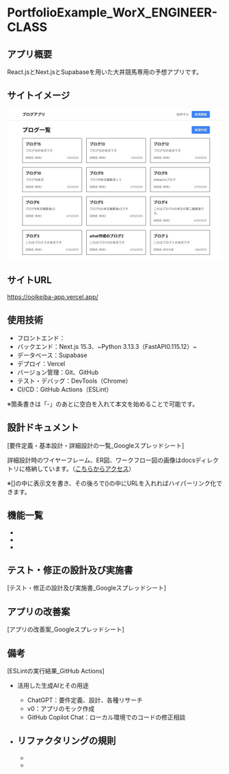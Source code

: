 # PortfolioExample_WorX_ENGINEER-CLASS

## アプリ概要
React.jsとNext.jsとSupabaseを用いた大井競馬専用の予想アプリです。  

## サイトイメージ

![アプリ画面](https://github.com/aihat9161/PortfolioExample_WorX_ENGINEER-CLASS/blob/f72a921271bddc8d47744118a0838061c302a9d7/docs/%E3%82%A2%E3%83%97%E3%83%AA%E3%81%AE%E3%83%A1%E3%82%A4%E3%83%B3%E3%83%9A%E3%83%BC%E3%82%B8%E7%94%BB%E5%83%8F.jpg?raw=true)

## サイトURL
 https://ooikeiba-app.vercel.app/


## 使用技術
- フロントエンド：
- バックエンド：Next.js 15.3、~Python 3.13.3（FastAPI0.115.12）~
- データベース：Supabase
- デプロイ：Vercel
- バージョン管理：Git、GitHub
- テスト・デバッグ：DevTools（Chrome）
- CI/CD：GitHub Actions（ESLint）

※箇条書きは「-」のあとに空白を入れて本文を始めることで可能です。

## 設計ドキュメント
[要件定義・基本設計・詳細設計の一覧_Googleスプレッドシート]

詳細設計時のワイヤーフレーム、ER図、ワークフロー図の画像はdocsディレクトリに格納しています。（[こちらからアクセス](./docs)）

※[]の中に表示文を書き、その後ろで()の中にURLを入れればハイパーリンク化できます。

## 機能一覧
- 
- 
- 


## テスト・修正の設計及び実施書
[テスト・修正の設計及び実施書_Googleスプレッドシート]

## アプリの改善案
[アプリの改善案_Googleスプレッドシート]

## 備考
[ESLintの実行結果_GitHub Actions]

- 活用した生成AIとその用途
  - ChatGPT：要件定義、設計、各種リサーチ
  - v0：アプリのモック作成
  - GitHub Copilot Chat：ローカル環境でのコードの修正相談

- リファクタリングの規則
  - 
  - 
  - 
